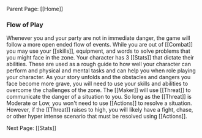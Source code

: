 Parent Page: [[Home]]

### Flow of Play
Whenever you and your party are not in immediate danger, the game will follow a more open ended flow of events. While you are out of [[Combat]] you may use your [[skills]], equipment, and words to solve problems that you might face in the zone. Your character has 3 [[Stats]] that dictate their abilities. These are used as a rough guide to how well your character can perform and physical and mental tasks and can help you when role playing your character. As your story unfolds and the obstacles and dangers you face become more grave, you will need to use your skills and abilities to overcome the challenges of the zone. The [[Maker]] will use [[Threat]] to communicate the danger of a situation to you. So long as the [[Threat]] is Moderate or Low, you won't need to use [[Actions]] to resolve a situation. However, if the [[Threat]] raises to high, you will likely have a fight, chase, or other hyper intense scenario that must be resolved using [[Actions]]. 

Next Page: [[Stats]]